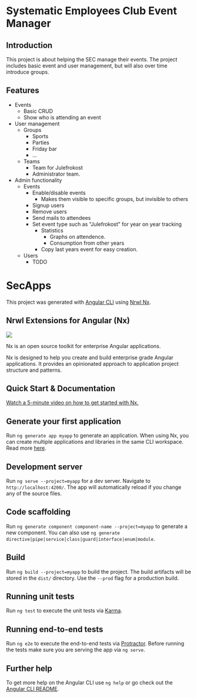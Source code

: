 # Systematic Employees Club Event Manager

## Introduction
This project is about helping the SEC manage their events. The project includes basic event and user management, but will also over time introduce groups.


## Features
* Events
    * Basic CRUD
    * Show who is attending an event
* User management
  * Groups
    * Sports
    * Parties
    * Friday bar
    * ...
  * Teams
    * Team for Julefrokost
    * Administrator team.
* Admin functionality
  * Events
    * Enable/disable events
      * Makes them visible to specific groups, but invisible to others
    * Signup users
    * Remove users
    * Send mails to attendees
    * Set event type such as "Julefrokost" for year on year tracking
      * Statistics
        * Graphs on attendence.
        * Consumption from other years    
      * Copy last years event for easy creation.     
  * Users
    * TODO
  


# SecApps

This project was generated with [Angular CLI](https://github.com/angular/angular-cli) using [Nrwl Nx](https://nrwl.io/nx).

## Nrwl Extensions for Angular (Nx)

<a href="https://nrwl.io/nx"><img src="https://preview.ibb.co/mW6sdw/nx_logo.png"></a>

Nx is an open source toolkit for enterprise Angular applications.

Nx is designed to help you create and build enterprise grade Angular applications. It provides an opinionated approach to application project structure and patterns.

## Quick Start & Documentation

[Watch a 5-minute video on how to get started with Nx.](http://nrwl.io/nx)

## Generate your first application

Run `ng generate app myapp` to generate an application. When using Nx, you can create multiple applications and libraries in the same CLI workspace. Read more [here](http://nrwl.io/nx).

## Development server

Run `ng serve --project=myapp` for a dev server. Navigate to `http://localhost:4200/`. The app will automatically reload if you change any of the source files.

## Code scaffolding

Run `ng generate component component-name --project=myapp` to generate a new component. You can also use `ng generate directive|pipe|service|class|guard|interface|enum|module`.

## Build

Run `ng build --project=myapp` to build the project. The build artifacts will be stored in the `dist/` directory. Use the `--prod` flag for a production build.

## Running unit tests

Run `ng test` to execute the unit tests via [Karma](https://karma-runner.github.io).

## Running end-to-end tests

Run `ng e2e` to execute the end-to-end tests via [Protractor](http://www.protractortest.org/).
Before running the tests make sure you are serving the app via `ng serve`.

## Further help

To get more help on the Angular CLI use `ng help` or go check out the [Angular CLI README](https://github.com/angular/angular-cli/blob/master/README.md).
